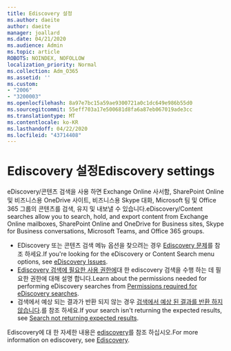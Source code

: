```yaml
---
title: Ediscovery 설정
ms.author: daeite
author: daeite
manager: joallard
ms.date: 04/21/2020
ms.audience: Admin
ms.topic: article
ROBOTS: NOINDEX, NOFOLLOW
localization_priority: Normal
ms.collection: Adm_O365
ms.assetid: ''
ms.custom:
- "2006"
- "3200003"
ms.openlocfilehash: 8a97e7bc15a59ae9300721a0c1dc649e986b55d0
ms.sourcegitcommit: 55eff703a17e500681d8fa6a87eb067019ade3cc
ms.translationtype: MT
ms.contentlocale: ko-KR
ms.lasthandoff: 04/22/2020
ms.locfileid: "43714408"
---
```

# <a name="ediscovery-settings"></a><span data-ttu-id="54846-102">Ediscovery 설정</span><span class="sxs-lookup"><span data-stu-id="54846-102">Ediscovery settings</span></span>

<span data-ttu-id="54846-103">eDiscovery/콘텐츠 검색을 사용 하면 Exchange Online 사서함, SharePoint Online 및 비즈니스용 OneDrive 사이트, 비즈니스용 Skype 대화, Microsoft 팀 및 Office 365 그룹의 콘텐츠를 검색, 유지 및 내보낼 수 있습니다.</span><span class="sxs-lookup"><span data-stu-id="54846-103">eDiscovery/Content searches allow you to search, hold, and export content from Exchange Online mailboxes, SharePoint Online and OneDrive for Business sites, Skype for Business conversations, Microsoft Teams, and Office 365 groups.</span></span>

- <span data-ttu-id="54846-104">EDiscovery 또는 콘텐츠 검색 메뉴 옵션을 찾으려는 경우 [Ediscovery 문제](https://docs.microsoft.com/alchemyinsights/ediscovery-issues)를 참조 하세요.</span><span class="sxs-lookup"><span data-stu-id="54846-104">If you're looking for the eDiscovery or Content Search menu options, see [eDiscovery Issues](https://docs.microsoft.com/alchemyinsights/ediscovery-issues).</span></span>
- <span data-ttu-id="54846-105">[Ediscovery 검색에 필요한 사용 권한에](https://docs.microsoft.com/alchemyinsights/permissions-required-for-ediscovery-searches)대 한 ediscovery 검색을 수행 하는 데 필요한 권한에 대해 설명 합니다.</span><span class="sxs-lookup"><span data-stu-id="54846-105">Learn about the permissions needed for performing eDiscovery searches from [Permissions required for eDiscovery searches](https://docs.microsoft.com/alchemyinsights/permissions-required-for-ediscovery-searches).</span></span>
- <span data-ttu-id="54846-106">검색에서 예상 되는 결과가 반환 되지 않는 경우 [검색에서 예상 된 결과를 반환 하지 않습니다](https://docs.microsoft.com/alchemyinsights/search-not-returning-expected-results).를 참조 하세요.</span><span class="sxs-lookup"><span data-stu-id="54846-106">If your search isn't returning the expected results, see [Search not returning expected results](https://docs.microsoft.com/alchemyinsights/search-not-returning-expected-results).</span></span>

<span data-ttu-id="54846-107">Ediscovery에 대 한 자세한 내용은 [ediscovery](https://docs.microsoft.com/office365/securitycompliance/ediscovery)를 참조 하십시오.</span><span class="sxs-lookup"><span data-stu-id="54846-107">For more information on ediscovery, see [Ediscovery](https://docs.microsoft.com/office365/securitycompliance/ediscovery).</span></span>
